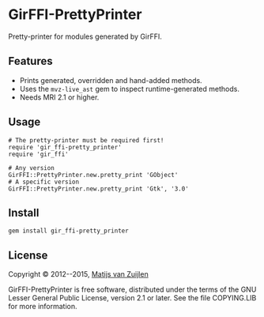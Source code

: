 # GirFFI-PrettyPrinter

Pretty-printer for modules generated by GirFFI.

## Features

* Prints generated, overridden and hand-added methods.
* Uses the `mvz-live_ast` gem to inspect runtime-generated methods.
* Needs MRI 2.1 or higher.

## Usage

    # The pretty-printer must be required first!
    require 'gir_ffi-pretty_printer'
    require 'gir_ffi'

    # Any version
    GirFFI::PrettyPrinter.new.pretty_print 'GObject'
    # A specific version
    GirFFI::PrettyPrinter.new.pretty_print 'Gtk', '3.0'

## Install

    gem install gir_ffi-pretty_printer

## License

Copyright &copy; 2012--2015, [Matijs van Zuijlen](http://www.matijs.net/)

GirFFI-PrettyPrinter is free software, distributed under the terms of
the GNU Lesser General Public License, version 2.1 or later. See the
file COPYING.LIB for more information.
